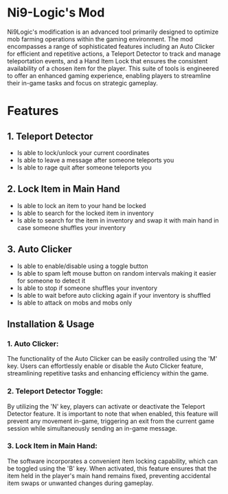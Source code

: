 # Ni9-Logic's Mod

Ni9Logic's modification is an advanced tool primarily designed to optimize mob farming operations within the gaming
environment. The mod encompasses a range of sophisticated features including an Auto Clicker for efficient and
repetitive actions, a Teleport Detector to track and manage teleportation events, and a Hand Item Lock that ensures the
consistent availability of a chosen item for the player. This suite of tools is engineered to offer an enhanced gaming
experience, enabling players to streamline their in-game tasks and focus on strategic gameplay.

# Features

## 1. Teleport Detector

- Is able to lock/unlock your current coordinates
- Is able to leave a message after someone teleports you
- Is able to rage quit after someone teleports you

## 2. Lock Item in Main Hand

- Is able to lock an item to your hand be locked
- Is able to search for the locked item in inventory
- Is able to search for the item in inventory and swap it with main hand in case someone shuffles your inventory

## 3. Auto Clicker

- Is able to enable/disable using a toggle button
- Is able to spam left mouse button on random intervals making it easier for someone to detect it
- Is able to stop if someone shuffles your inventory
- Is able to wait before auto clicking again if your inventory is shuffled
- Is able to attack on mobs and mobs only

## Installation & Usage

### 1. Auto Clicker:

The functionality of the Auto Clicker can be easily controlled using the 'M' key. Users can effortlessly enable or
disable the Auto Clicker feature, streamlining repetitive tasks and enhancing efficiency within the game.

### 2. Teleport Detector Toggle:

By utilizing the 'N' key, players can activate or deactivate the Teleport Detector feature. It is important to note that
when enabled, this feature will prevent any movement in-game, triggering an exit from the current game session while
simultaneously sending an in-game message.

### 3. Lock Item in Main Hand:

The software incorporates a convenient item locking capability, which can be toggled using the 'B' key. When activated,
this feature ensures that the item held in the player's main hand remains fixed, preventing accidental item swaps or
unwanted changes during gameplay.